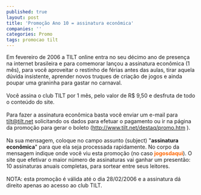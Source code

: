 ```yaml
---
published: true
layout: post
title: 'Promoção Ano 10 = assinatura econômica'
companies: ''
categories: Promo
tags: promocao tilt
---
```


Em fevereiro de 2006 a TILT online
 entra no seu d&eacute;cimo ano de presen&ccedil;a na internet brasileira e para comemorar lan&ccedil;ou a assinatura econ&ocirc;mica (1 m&ecirc;s), para voc&ecirc; aproveitar o restinho de f&eacute;rias antes das aulas, tirar aquela d&uacute;vida insistente, aprender novos truques de cria&ccedil;&atilde;o de jogos e ainda poupar uma graninha para gastar no carnaval.<br /><br />  Voc&ecirc; assina o club TILT por 1 m&ecirc;s, pelo valor de R$ 9,50 e desfruta de todo o conte&uacute;do do site.<br /><br />  Para fazer a assinatura econ&ocirc;mica basta voc&ecirc; enviar um e-mail para <a href="mailto:tilt@tilt.net?subject=assinatura%20econ%F4mica&amp;body=Eu%20vi%20a%20promo%E7%E3o%20no%20site%20www.jogosdaqui.com.br">tilt@tilt.net</a>
 solicitando os dados para efetuar o pagamento ou ir na p&aacute;gina da promo&ccedil;&atilde;o para gerar o boleto (<a href="http://www.tilt.net/destaq/promo.htm">http://www.tilt.net/destaq/promo.htm</a>
).<br /><br /> Na sua mensagem, coloque no campo assunto (subject) &quot;<span style="font-weight: bold;">assinatura econ&ocirc;mica</span>&quot; para que ela seja processada rapidamente. No corpo da mensagem indique onde voc&ecirc; viu esta promo&ccedil;&atilde;o (no caso <span style="font-weight: bold; color: rgb(255, 102, 0);">jogosdaqui</span>). O site que efetivar o maior n&uacute;mero de assinaturas vai ganhar um present&atilde;o: 10 assinaturas anuais completas, para sortear entre seus leitores.<br /><br />  NOTA: esta promo&ccedil;&atilde;o &eacute; v&aacute;lida at&eacute; o dia 28/02/2006 e a assinatura d&aacute; direito apenas ao acesso ao club TILT.


